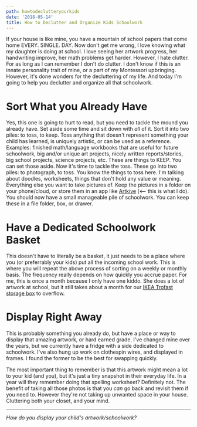 ```yaml
---
path: howtodeclutteryourkids
date: '2018-05-14'
title: How to Declutter and Organize Kids Schoolwork
---
```

If your house is like mine, you have a mountain of school papers that come home EVERY. SINGLE. DAY.  Now don't get me wrong, I love knowing what my daughter is doing at school.  I love seeing her artwork progress, her handwriting improve, her math problems get harder.  However, I hate clutter.  For as long as I can remember I don't do clutter.  I don't know if this is an innate personality trait of mine, or a part of my Montessori upbringing.  However, it's done wonders for the decluttering of my life.  And today I'm going to help you declutter and organize all that schoolwork.

# Sort What you Already Have

Yes, this one is going to hurt to read, but you need to tackle the mound you already have.  Set aside some time and sit down with _all_ of it. Sort it into two piles: to toss, to keep.  Toss anything that doesn't represent something your child has learned, is uniquely artistic, or can be used as a reference.  Examples: finished math/language workbooks that are useful for future schoolwork, big and/or unique art projects, nicely written reports/stories, big school projects, science projects, etc.   These are things to KEEP.  You can set those aside.  Now it's time to tackle the toss.  These go into two piles: to photograph, to toss.  You know the things to toss here. I'm talking about doodles, worksheets, things that don't hold any value or meaning.  Everything else you want to take pictures of.  Keep the pictures in a folder on your phone/cloud, or store them in an app like [Artkive](https://www.artkiveapp.com/) (<-- this is what I do).  You should now have a small manageable pile of schoolwork.  You can keep these in a file folder, box, or drawer.

# Have a Dedicated Schoolwork Basket

This doesn't have to literally be a basket, it just needs to be a place where you (or preferrably your kids) put all the incoming school work.  This is where you will repeat the above process of sorting on a weekly or monthly basis. The frequency really depends on how quickly you accrue paper. For me, this is once a month because I only have one kiddo.  She does a lot of artwork at school, but it still takes about a month for our [IKEA Trofast storage box](https://www.ikea.com/us/en/catalog/products/80089239/) to overflow.

# Display Right Away

This is probably something you already do, but have a place or way to display that amazing artwork, or hard earned grade.  I've changed mine over the years, but we currently have a fridge with a side dedicated to schoolwork.  I've also hung up work on clothespin wires, and displayed in frames.  I found the former to be the best for swapping quickly.

The most important thing to remember is that this artwork might mean a lot to your kid (and you), but it's just a tiny snapshot in their everyday life.  In a year will they remember doing that spelling worksheet?  Definitely not.  The benefit of taking all those photos is that you _can_ go back and revisit them if you need to.  However they're not taking up unwanted space in your house.  Cluttering both your closet, and your mind.

___

_How do you display your child's artwork/schoolwork?_
